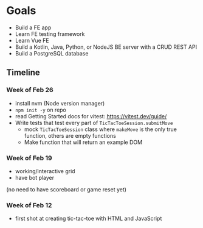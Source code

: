 # Goals

- Build a FE app
- Learn FE testing framework
- Learn Vue FE
- Build a Kotlin, Java, Python, or NodeJS BE server with a CRUD REST API
- Build a PostgreSQL database


## Timeline

### Week of Feb 26
- install nvm (Node version manager)
- `npm init -y` on repo
- read Getting Started docs for vitest: https://vitest.dev/guide/
- Write tests that test every part of `TicTacToeSession.submitMove`
    - mock `TicTacToeSession` class where `makeMove` is the only true function, others are empty functions
    - Make function that will return an example DOM

### Week of Feb 19
- working/interactive grid
- have bot player

(no need to have scoreboard or game reset yet)

### Week of Feb 12
- first shot at creating tic-tac-toe with HTML and JavaScript